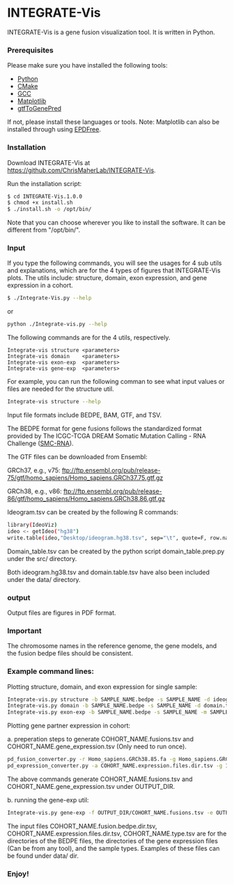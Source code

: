 # INTEGRATE-Vis

INTEGRATE-Vis is a gene fusion visualization tool. It is written in Python.

### Prerequisites

Please make sure you have installed the following tools:

  - [Python](https://www.python.org/)
  - [CMake](https://cmake.org/)
  - [GCC](https://gcc.gnu.org/)
  - [Matplotlib](http://matplotlib.org/)
  - [gtfToGenePred](http://hgdownload.soe.ucsc.edu/admin/exe/linux.x86_64/gtfToGenePred)

If not, please install these languages or tools.
Note: Matplotlib can also be installed through using [EPDFree](https://www.enthought.com/products/epd/).

### Installation

Download INTEGRATE-Vis at https://github.com/ChrisMaherLab/INTEGRATE-Vis.

Run the installation script:

```sh
$ cd INTEGRATE-Vis.1.0.0
$ chmod +x install.sh
$ ./install.sh -o /opt/bin/
```

Note that you can choose wherever you like to install the software. It can be different from "/opt/bin/".

### Input

If you type the following commands, you will see the usages for 4 sub utils and explanations, which are for the 4 types of figures that INTEGRATE-Vis plots. The utils include: structure, domain, exon expression, and gene expression in a cohort.
```sh
$ ./Integrate-Vis.py --help
```
or

```sh
python ./Integrate-vis.py --help
```
The following commands are for the 4 utils, respectively.

    Integrate-vis structure <parameters>
    Integrate-vis domain    <parameters>
    Integrate-vis exon-exp  <parameters>
    Integrate-vis gene-exp  <parameters>

For example, you can run the following comman to see what input values or files are needed for the structure util.

```sh
Integrate-vis structure --help
```

Input file formats include BEDPE, BAM, GTF, and TSV.

The BEDPE format for gene fusions follows the standardized format provided by The ICGC-TCGA DREAM Somatic Mutation Calling - RNA Challenge ([SMC-RNA](http://dreamchallenges.org/)).

The GTF files can be downloaded from Ensembl:

GRCh37, e.g., v75: ftp://ftp.ensembl.org/pub/release-75/gtf/homo_sapiens/Homo_sapiens.GRCh37.75.gtf.gz

GRCh38, e.g., v86: ftp://ftp.ensembl.org/pub/release-86/gtf/homo_sapiens/Homo_sapiens.GRCh38.86.gtf.gz

Ideogram.tsv can be created by the following R commands:

```sh
library(IdeoViz)
ideo <- getIdeo("hg38")
write.table(ideo,"Desktop/ideogram.hg38.tsv", sep="\t", quote=F, row.names = F)
```

Domain_table.tsv can be created by the python script domain_table.prep.py under the src/ directory.

Both ideogram.hg38.tsv and domain.table.tsv have also been included under the data/ directory.

### output

Output files are figures in PDF format.

### Important

The chromosome names in the reference genome, the gene models, and the fusion bedpe files should be consistent.

### Example command lines:

Plotting structure, domain, and exon expression for single sample:

```sh
Integrate-vis.py structure -b SAMPLE_NAME.bedpe -s SAMPLE_NAME -d ideogram.hg38.txt -r Homo_sapiens.GRCh38.85.fa -g Homo_sapiens.GRCh38.85.gtf (-m SAMPLE_NAME.sort.bam) -o OUTPUT_DIR -k
Integrate-vis.py domain -b SAMPLE_NAME.bedpe -s SAMPLE_NAME -d domain.table.txt -r Homo_sapiens.GRCh38.85.fa -g Homo_sapiens.GRCh38.85.gtf -o OUTPUT_DIR -k
Integrate-vis.py exon-exp -b SAMPLE_NAME.bedpe -s SAMPLE_NAME -m SAMPLE_NAME.sort.bam -r Homo_sapiens.GRCh38.85.fa -g Homo_sapiens.GRCh38.85.gtf -o ./OUTPUT_DIR -k
```

Plotting gene partner expression in cohort:

a. preperation steps to generate COHORT_NAME.fusions.tsv and COHORT_NAME.gene_expression.tsv (Only need to run once).

```sh
pd_fusion_converter.py -r Homo_sapiens.GRCh38.85.fa -g Homo_sapiens.GRCh38.85.gtf -o OUTPUT_DIR -k -a COHORT_NAME.fusion.bedpe.dir.tsv -c COHORT_NAME
pd_expression_converter.py -a COHORT_NAME.expression.files.dir.tsv -g 1 -e 7 -o OUTPUT_DIR -c COHORT_NAME
```

The above commands generate COHORT_NAME.fusions.tsv and COHORT_NAME.gene_expression.tsv under OUTPUT_DIR.


b. running the gene-exp util:
```sh
Integrate-vis.py gene-exp -f OUTPUT_DIR/COHORT_NAME.fusions.tsv -e OUTPUT_DIR/COHORT_NAME.gene_expression.tsv -t COHORT_NAME.type.tsv -g Homo_sapiens.GRCh38.85.gtf -m "Read count" -c COHORT_NAME -o OUTPUT_DIR -k
```

The input files COHORT_NAME.fusion.bedpe.dir.tsv, COHORT_NAME.expression.files.dir.tsv, COHORT_NAME.type.tsv are for the directories of the BEDPE files, the directories of the gene expression files (Can be from any tool), and the sample types. Examples of these files can be found under data/ dir.

### Enjoy!
